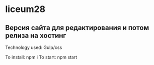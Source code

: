 # liceum28
## Версия сайта для редактирования и потом релиза на хостинг

Technology used:
Gulp/css

To install:
npm i
To start:
npm start

